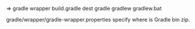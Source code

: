 => gradle wrapper
build.gradle	dest		gradle		gradlew		gradlew.bat

gradle/wrapper/gradle-wrapper.properties specify where is Gradle bin zip.
